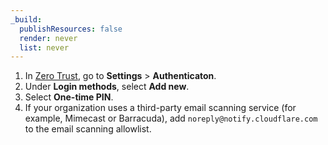 ```yaml
---
_build:
  publishResources: false
  render: never
  list: never
---
```


1. In [Zero Trust](https://one.dash.cloudflare.com), go to **Settings** > **Authenticaton**.
2. Under **Login methods**, select **Add new**.
3. Select **One-time PIN**.
4. If your organization uses a third-party email scanning service (for example, Mimecast or Barracuda), add `noreply@notify.cloudflare.com` to the email scanning allowlist.
